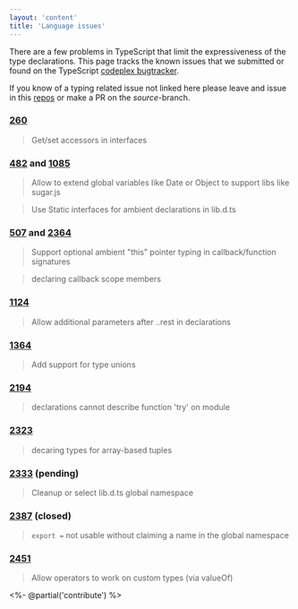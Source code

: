 ```yaml
---
layout: 'content'
title: 'Language issues'
---
```


There are a few problems in TypeScript that limit the expressiveness of the type declarations. This page tracks the known issues that we submitted or found on the TypeScript [codeplex bugtracker](https://typescript.codeplex.com/workitem/list/basic).

If you know of a typing related issue not linked here please leave and issue in this [repos](https://github.com/DefinitelyTyped/definitelytyped.github.io) or make a PR on the *source*-branch.


### [260](https://typescript.codeplex.com/workitem/260)

> Get/set accessors in interfaces


### [482](https://typescript.codeplex.com/workitem/482) and [1085](https://typescript.codeplex.com/workitem/1085)

> Allow to extend global variables like Date or Object to support libs like sugar.js

> Use Static interfaces for ambient declarations in lib.d.ts


### [507](https://typescript.codeplex.com/workitem/507) and [2364](https://typescript.codeplex.com/workitem/2364)

> Support optional ambient "this" pointer typing in callback/function signatures

> declaring callback scope members


### [1124](https://typescript.codeplex.com/workitem/1124)

> Allow additional parameters after ..rest in declarations


### [1364](https://typescript.codeplex.com/workitem/1364)

> Add support for type unions


### [2194](https://typescript.codeplex.com/workitem/2194)

> declarations cannot describe function 'try' on module


### [2323](https://typescript.codeplex.com/workitem/2323)

> decaring types for array-based tuples


### [2333](https://typescript.codeplex.com/workitem/2333) (pending)

> Cleanup or select lib.d.ts global namespace


### [2387](https://typescript.codeplex.com/workitem/2387) (closed)

> `export =` not usable without claiming a name in the global namespace


### [2451](https://typescript.codeplex.com/workitem/2451)

> Allow operators to work on custom types (via valueOf)

<%- @partial('contribute') %>
